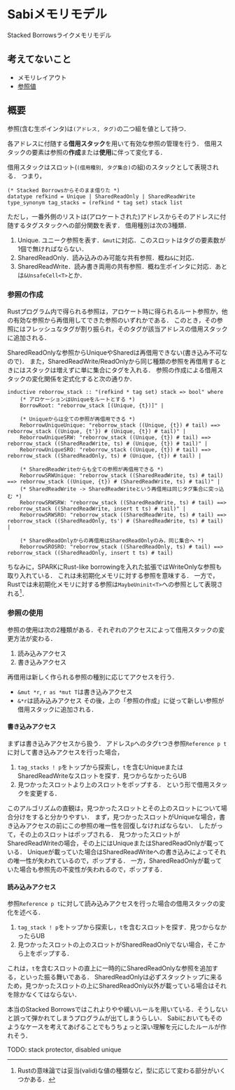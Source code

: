 # Sabiメモリモデル
Stacked Borrowsライクメモリモデル

## 考えてないこと
- メモリレイアウト
- [参照値](https://www.ralfj.de/blog/2018/07/24/pointers-and-bytes.html)

## 概要
参照(含む生ポインタ)は`(アドレス, タグ)`の二つ組を値として持つ．

各アドレスに付随する**借用スタック**を用いて有効な参照の管理を行う．
借用スタックの要素は参照の**作成**または**使用**に伴って変化する．

借用スタックはスロット(`(借用種別, タグ集合)`の組)のスタックとして表現される．
つまり，
```isabelle
(* Stacked Borrowsからそのまま借りた *)
datatype refkind = Unique | SharedReadOnly | SharedReadWrite
type_synonym tag_stacks = (refkind * tag set) stack list
```
ただし，一番外側のリストは(アロケートされた)アドレスからそのアドレスに付随するタグスタックへの部分関数を表す．
借用種別は次の3種類．
1. Unique. ユニーク参照を表す．`&mut`に対応．このスロットはタグの要素数が1個で無ければならない．
2. SharedReadOnly．読み込みのみ可能な共有参照．概ね`&`に対応．
3. SharedReadWrite．読み書き両用の共有参照．概ね生ポインタに対応．あとは`&UnsafeCell<T>`とか．

### 参照の作成
Rustプログラム内で得られる参照は，アロケート時に得られるルート参照か，他の有効な参照から再借用してできた参照のいずれかである．
このとき，その参照にはフレッシュなタグが割り振られ，そのタグが該当アドレスの借用スタックに追加される．

SharedReadOnlyな参照からUniqueやSharedは再借用できない(書き込み不可なので)．
また，SharedReadWrite/ReadOnlyから同じ種類の参照を再借用するときにはスタックは増えずに単に集合にタグを入れる．
参照の作成による借用スタックの変化関係を定式化すると次の通りか．
```isabelle
inductive reborrow_stack :: "(refkind * tag set) stack => bool" where
    (* アロケーションはUniqueをルートとする *)
    BorrowRoot: "reborrow_stack [(Unique, {t})]" |
    
    (* Uniqueからは全ての参照が再借用できる *)
    ReborrowUniqueUnique: "reborrow_stack ((Unique, {t}) # tail) ==> reborrow_stack ((Unique, {t'}) # (Unique, {t}) # tail)" |
    ReborrowUniqueSRW: "reborrow_stack ((Unique, {t}) # tail) ==> reborrow_stack ((SharedReadWrite, ts) # (Unique, {t}) # tail)" |
    ReborrowUniqueSRO: "reborrow_stack ((Unique, {t}) # tail) ==> reborrow_stack ((SharedReadOnly, ts) # (Unique, {t}) # tail) |
    
    (* SharedReadWriteからも全ての参照が再借用できる *)
    ReborrowSRWUnique: "reborrow_stack ((SharedReadWrite, ts) # tail) ==> reborrow_stack ((Unique, {t}) # (SharedReadWrite, ts) # tail)" |
    (* SharedReadWrite -> SharedReadWriteという再借用は同じタグ集合に突っ込む *)
    ReborrowSRWSRW: "reborrow_stack ((SharedReadWrite, ts) # tail) ==> reborrow_stack ((SharedReadWrite, insert t ts) # tail)" |
    ReborrowSRWSRO: "reborrow_stack ((SharedReadWrite, ts) # tail) ==> reborrow_stack ((SharedReadOnly, ts') # (SharedReadWrite, ts) # tail) |

    (* SharedReadOnlyからの再借用はSharedReadOnlyのみ，同じ集合へ *)
    ReborrowSROSRO: "reborrow_stack ((SharedReadOnly, ts) # tail) ==> reborrow_stack ((SharedReadOnly, insert t ts) # tail)
```

ちなみに，SPARKにRust-like borrowingを入れた拡張ではWriteOnlyな参照も取り入れている．
これは未初期化メモリに対する参照を意味する．
一方で，Rustでは未初期化メモリに対する参照は`MaybeUninit<T>`への参照として表現される[^1]．

[^1]: Rustの意味論では妥当(valid)な値の種類など，型に応じて変わる部分がいくつかある．

### 参照の使用
参照の使用は次の2種類がある．それぞれのアクセスによって借用スタックの変更方法が変わる．
1. 読み込みアクセス
2. 書き込みアクセス

再借用は新しく作られる参照の種別に応じてアクセスを行う．
- `&mut *r`, `r as *mut T`は書き込みアクセス
- `&*r`は読み込みアクセス
その後，上の「参照の作成」に従って新しい参照が借用スタックに追加される．

#### 書き込みアクセス
まずは書き込みアクセスから扱う．
アドレス`p`へのタグ`t`つき参照`Reference p t`に対して書き込みアクセスを行った場合，
1. `tag_stacks ! p`をトップから探索し，`t`を含むUniqueまたはSharedReadWriteなスロットを探す．見つからなかったらUB
2. 見つかったスロットより上のスロットをポップする．
という形で借用スタックを変更する．

このアルゴリズムの直観は，見つかったスロットとその上のスロットについて場合分けをすると分かりやすい．
まず，見つかったスロットがUniqueな場合，書き込みアクセスの前にこの参照の唯一性を回復しなければならない．
したがって，その上のスロットはポップされる．
見つかったスロットがSharedReadWriteの場合，その上にはUniqueまたはSharedReadOnlyが載っている．
Uniqueが載っていた場合はSharedReadWriteへの書き込みによってそれの唯一性が失われているので，ポップする．
一方，SharedReadOnlyが載っていた場合も参照先の不変性が失われるので，ポップする．

#### 読み込みアクセス
参照`Reference p t`に対して読み込みアクセスを行った場合の借用スタックの変化を述べる．
1. `tag_stack ! p`をトップから探索し，`t`を含むスロットを探す．見つからなかったらUB
2. 見つかったスロットの上のスロットがSharedReadOnlyでない場合，そこから上をポップする．

これは，`t`を含むスロットの直上に一時的にSharedReadOnlyな参照を追加する，といった振る舞いである．
SharedReadOnlyは必ずスタックトップに来るため，見つかったスロットの上にSharedReadOnly以外が載っている場合はそれを除かなくてはならない．

本当のStacked Borrowsではこれよりやや緩いルールを用いている．そうしないと誤って弾かれてしまうプログラムが出てしまうらしい．
Sabiにおいてもそのようなケースを考えてあげることでもうちょっと深い理解を元にしたルールが作れそう．

TODO: stack protector, disabled unique